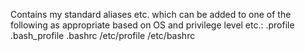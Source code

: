 Contains my standard aliases etc. which can be added to one of the following as appropriate based on OS and privilege level etc.:
    .profile
    .bash_profile
    .bashrc
    /etc/profile
    /etc/bashrc

